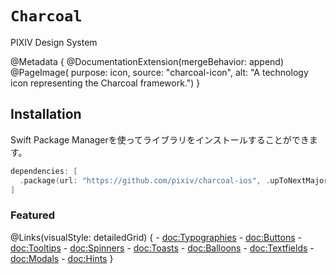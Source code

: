 # ``Charcoal``

PIXIV Design System

@Metadata {
    @DocumentationExtension(mergeBehavior: append)
    @PageImage(
        purpose: icon, 
        source: "charcoal-icon", 
        alt: "A technology icon representing the Charcoal framework.")
}

## Installation

Swift Package Managerを使ってライブラリをインストールすることができます。

```swift
dependencies: [
  .package(url: "https://github.com/pixiv/charcoal-ios", .upToNextMajor(from: "1.0.0"))
]
```

### Featured

@Links(visualStyle: detailedGrid) {
    - <doc:Typographies>
    - <doc:Buttons>
    - <doc:Tooltips>
    - <doc:Spinners>
    - <doc:Toasts>
    - <doc:Balloons>
    - <doc:Textfields>
    - <doc:Modals>
    - <doc:Hints>
}
